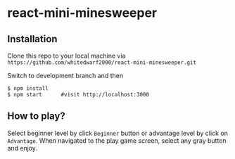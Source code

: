 # react-mini-minesweeper

## Installation

 Clone this repo to your local machine via `https://github.com/whitedwarf2000/react-mini-minesweeper.git`

 Switch to development branch and then
```shell
$ npm install
$ npm start      #visit http://localhost:3000
```

## How to play?

 Select beginner level by click `Beginner` button or advantage level by click on `Advantage`.
 When navigated to the play game screen, select any gray button and enjoy.